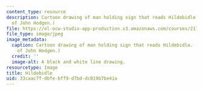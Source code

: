 ```yaml
---
content_type: resource
description: Cartoon drawing of man holding sign that reads Hildebidle. (Image courtesy
  of John Hodgen.)
file: https://ol-ocw-studio-app-production.s3.amazonaws.com/courses/21l-488-contemporary-literature-spring-2003/33caac7fdbfebff9d7bddc019b7be41a_21l-488s03.jpg
file_type: image/jpeg
image_metadata:
  caption: Cartoon drawing of man holding sign that reads Hildebidle. (Image courtesy
    of John Hodgen.)
  credit: ''
  image-alt: A black and white line drawing.
resourcetype: Image
title: Hildebidle
uid: 33caac7f-dbfe-bff9-d7bd-dc019b7be41a
---
```

